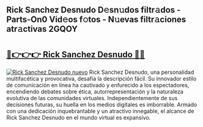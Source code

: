 ## Rick Sanchez Desnudo D𝚎sn𝚞dos filtr𝚊dos - Parts-On0 Vid𝚎os f𝚘tos - N𝚞evas filtr𝚊ciones atr𝚊ctivas 2GQOY

# <h2><a href="http://mb7dx4h.tromn.icu/?c=Rick+Sanchez+Desnudo">🔗👉👉👉 Rick Sanchez Desnudo 🔗🔗</a></h2>

[![Rick Sanchez Desnudo nuevo](https://i.imgur.com/pEAQMta.gif)](http://mb7dx4h.tromn.icu/?c=Rick+Sanchez+Desnudo)
Rick Sanchez Desnudo, una personalidad multifacética y provocativa, desafía la descripción fácil. Su innovador estilo de comunicación en línea ha cautivado y enfurecido a los espectadores, encendiendo debates sobre ética, autorrepresentación y la naturaleza evolutiva de las comunidades virtuales. Independientemente de sus decisiones futuras, su huella en los medios digitales es imborrable. Armado con una dedicación inquebrantable y un atractivo innegable, el alcance de Rick Sanchez Desnudo en el mundo virtual es expansivo.
